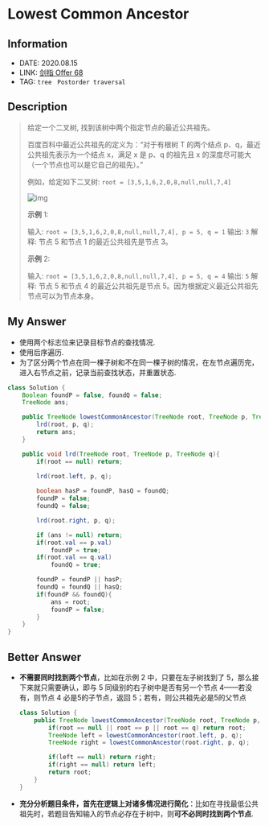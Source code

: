 # Lowest Common Ancestor

## Information

- DATE: 2020.08.15
- LINK: [剑指 Offer 68](https://leetcode-cn.com/problemset/lcof/?topicSlugs=tree)
- TAG: `tree ` `Postorder traversal`

## Description

> 给定一个二叉树, 找到该树中两个指定节点的最近公共祖先。
>
> 百度百科中最近公共祖先的定义为：“对于有根树 T 的两个结点 p、q，最近公共祖先表示为一个结点 x，满足 x 是 p、q 的祖先且 x 的深度尽可能大（一个节点也可以是它自己的祖先）。”
>
> 例如，给定如下二叉树:  `root = [3,5,1,6,2,0,8,null,null,7,4]`
>
> ![img](https://assets.leetcode-cn.com/aliyun-lc-upload/uploads/2018/12/15/binarytree.png)
>
> **示例** 1:
>
> 输入: `root = [3,5,1,6,2,0,8,null,null,7,4], p = 5, q = 1`
> 输出: `3`
> 解释: 节点 5 和节点 1 的最近公共祖先是节点 3。
>
> **示例** 2:
>
> 输入: `root = [3,5,1,6,2,0,8,null,null,7,4], p = 5, q = 4`
> 输出: `5`
> 解释: 节点 5 和节点 4 的最近公共祖先是节点 5。因为根据定义最近公共祖先节点可以为节点本身。

## My Answer

- 使用两个标志位来记录目标节点的查找情况.
- 使用后序遍历.
- 为了区分两个节点在同一棵子树和不在同一棵子树的情况，在左节点遍历完，进入右节点之前，记录当前查找状态，并重置状态.

```java
class Solution {
    Boolean foundP = false, foundQ = false;
    TreeNode ans;

    public TreeNode lowestCommonAncestor(TreeNode root, TreeNode p, TreeNode q) {
        lrd(root, p, q);
        return ans;
    }

    public void lrd(TreeNode root, TreeNode p, TreeNode q){
        if(root == null) return;
        
        lrd(root.left, p, q);

        boolean hasP = foundP, hasQ = foundQ;
        foundP = false;
        foundQ = false;

        lrd(root.right, p, q);

        if (ans != null) return;
        if(root.val == p.val) 
            foundP = true;
        if(root.val == q.val) 
            foundQ = true;

        foundP = foundP || hasP;
        foundQ = foundQ || hasQ;
        if(foundP && foundQ){
            ans = root;
            foundP = false;
        }  
    }
}
```

## Better Answer

- **不需要同时找到两个节点**，比如在示例 2 中，只要在左子树找到了 5，那么接下来就只需要确认，即与 5 同级别的右子树中是否有另一个节点 4——若没有，则节点 4 必是5的子节点，返回 5；若有，则公共祖先必是5的父节点

  ```java
  class Solution {
      public TreeNode lowestCommonAncestor(TreeNode root, TreeNode p, TreeNode q) {
          if(root == null || root == p || root == q) return root;
          TreeNode left = lowestCommonAncestor(root.left, p, q);
          TreeNode right = lowestCommonAncestor(root.right, p, q);
  
          if(left == null) return right;
          if(right == null) return left;
          return root;
      }
  }
  ```

- **充分分析题目条件，首先在逻辑上对诸多情况进行简化**：比如在寻找最低公共祖先时，若题目告知输入的节点必存在于树中，则**可不必同时找到两个节点**.

